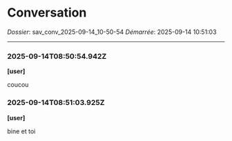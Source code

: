 # Conversation
_Dossier_: sav_conv_2025-09-14_10-50-54
_Démarrée_: 2025-09-14 10:51:03

---

### 2025-09-14T08:50:54.942Z  
**[user]**

coucou

### 2025-09-14T08:51:03.925Z  
**[user]**

bine et toi
